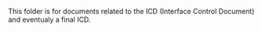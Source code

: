 This folder is for documents related to the ICD (Interface Control Document) and eventualy a final ICD.